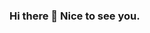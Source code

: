 ### Hi there 👋 Nice to see you.

<!--
**prafulacharya/prafulacharya** is a ✨ _special_ ✨ repository because its `README.md` (this file) appears on your GitHub profile.


- 🔭 I’m currently working on Siebel CRM
- 🌱 I’m currently learning AI, ML, DL, CV, and NLP.
- 👯 I’m looking to work in AI feild to solve real world problems by creating products and services.
- 
- 📫 How to reach me: prafulvishwakarmaq@gmail.com
- 
- ⚡ Fun fact: You got to tell!
-->
